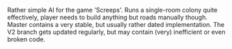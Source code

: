 Rather simple AI for the game 'Screeps'.
Runs a single-room colony quite effectively, player needs to build anything but roads manually though.
Master contains a very stable, but usually rather dated implementation.
The V2 branch gets updated regularly, but may contain (very) inefficient or even broken code.
